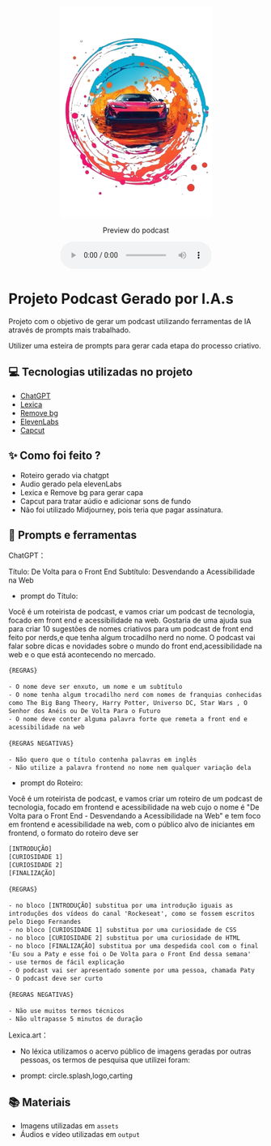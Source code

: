 
<p align="center">
<img 
    src="./assets/capa.png"
    width="300"
/>
</p>

<p align="center">
    Preview do podcast
</p>

<div align="center">
    <audio src="./output/podcast_capcut.mpeg" controls title="Podcast editado"></audio>
</div>

# Projeto Podcast Gerado por I.A.s


Projeto com o objetivo de gerar um podcast utilizando ferramentas de IA através de prompts mais trabalhado.

Utilizer uma esteira de prompts para gerar cada etapa do processo criativo.



## 💻 Tecnologias utilizadas no projeto

- [ChatGPT](https://chat.openai.com/) 
- [Lexica](https://lexica.art/)
- [Remove bg](https://www.remove.bg/)
- [ElevenLabs](https://beta.elevenlabs.io/)
- [Capcut](https://www.capcut.com/pt-br/)

## ✨ Como foi feito ?

- Roteiro gerado via chatgpt
- Audio gerado pela elevenLabs
- Lexica e Remove bg para gerar capa
- Capcut para tratar aúdio e adicionar sons de fundo
- Não foi utilizado Midjourney, pois teria que pagar assinatura.

## 📄 Prompts e ferramentas


ChatGPT：

Título: De Volta para o Front End
Subtítulo: Desvendando a Acessibilidade na Web


- prompt do Título: 

Você é um roteirista de podcast, e vamos criar um podcast de tecnologia, focado em front end e acessibilidade na web. Gostaria de uma ajuda sua para criar 10 sugestões de nomes criativos para um podcast de front end feito por nerds,e que tenha algum trocadilho nerd no nome. O podcast vai falar sobre dicas e novidades sobre o mundo do front end,acessibilidade na web e o que está acontecendo no mercado.

    {REGRAS}

    - O nome deve ser enxuto, um nome e um subtítulo
    - O nome tenha algum trocadilho nerd com nomes de franquias conhecidas como The Big Bang Theory, Harry Potter, Universo DC, Star Wars , O Senhor dos Anéis ou De Volta Para o Futuro
    - O nome deve conter alguma palavra forte que remeta a front end e acessibilidade na web

    {REGRAS NEGATIVAS}

    - Não quero que o título contenha palavras em inglês
    - Não utilize a palavra frontend no nome nem qualquer variação dela


- prompt do Roteiro: 


Você é um roteirista de podcast, e vamos criar um  roteiro de um podcast de tecnologia, focado em frontend e acessibilidade na web cujo o nome é "De Volta para o Front End - Desvendando a Acessibilidade na Web" e tem foco em frontend e acessibilidade na web,  com o público alvo de iniciantes em frontend, o formato do roteiro deve ser

    [INTRODUÇÃO]
    [CURIOSIDADE 1]
    [CURIOSIDADE 2]
    [FINALIZAÇÃO]

    {REGRAS}

    - no bloco [INTRODUÇÃO] substitua por uma introdução iguais as introduções dos vídeos do canal 'Rockeseat', como se fossem escritos pelo Diego Fernandes
    - no bloco [CURIOSIDADE 1] substitua por uma curiosidade de CSS
    - no bloco [CURIOSIDADE 2] substitua por uma curiosidade de HTML
    - no bloco [FINALIZAÇÃO] substitua por uma despedida cool com o final 'Eu sou a Paty e esse foi o De Volta para o Front End dessa semana'
    - use termos de fácil explicação
    - O podcast vai ser apresentado somente por uma pessoa, chamada Paty
    - O podcast deve ser curto

    {REGRAS NEGATIVAS}

    - Não use muitos termos técnicos
    - Não ultrapasse 5 minutos de duração




Lexica.art：

- No léxica utilizamos o acervo público de imagens geradas por outras pessoas, os termos de pesquisa que utilizei foram:

- prompt: circle.splash,logo,carting




## 📚 Materiais

- Imagens utilizadas em `assets`
- Áudios e vídeo utilizadas em `output`

